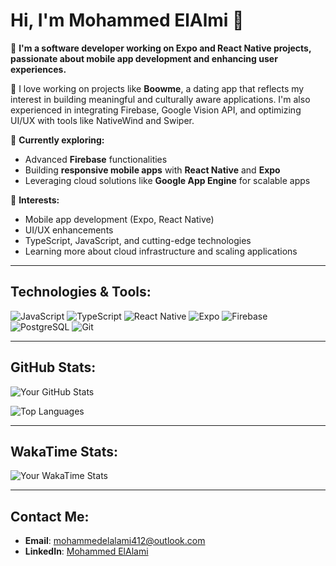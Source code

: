 # Hi, I'm Mohammed ElAlmi 👋

🚀 **I'm a software developer working on Expo and React Native projects, passionate about mobile app development and enhancing user experiences.** 

🌟 I love working on projects like **Boowme**, a dating app that reflects my interest in building meaningful and culturally aware applications. I'm also experienced in integrating Firebase, Google Vision API, and optimizing UI/UX with tools like NativeWind and Swiper.

🔭 **Currently exploring:**  
- Advanced **Firebase** functionalities
- Building **responsive mobile apps** with **React Native** and **Expo**
- Leveraging cloud solutions like **Google App Engine** for scalable apps

🎯 **Interests:**
- Mobile app development (Expo, React Native)
- UI/UX enhancements
- TypeScript, JavaScript, and cutting-edge technologies
- Learning more about cloud infrastructure and scaling applications

---

## Technologies & Tools:
![JavaScript](https://img.shields.io/badge/JavaScript-%23F7DF1E.svg?style=flat-square&logo=javascript&logoColor=black)
![TypeScript](https://img.shields.io/badge/TypeScript-%23007ACC.svg?style=flat-square&logo=typescript&logoColor=white)
![React Native](https://img.shields.io/badge/React_Native-%2320232a.svg?style=flat-square&logo=react&logoColor=%2361DAFB)
![Expo](https://img.shields.io/badge/Expo-%23000000.svg?style=flat-square&logo=expo&logoColor=white)
![Firebase](https://img.shields.io/badge/Firebase-%23FFCA28.svg?style=flat-square&logo=firebase&logoColor=black)
![PostgreSQL](https://img.shields.io/badge/PostgreSQL-%23336791.svg?style=flat-square&logo=postgresql&logoColor=white)
![Git](https://img.shields.io/badge/Git-%23F05033.svg?style=flat-square&logo=git&logoColor=white)

---

## GitHub Stats:

![Your GitHub Stats](https://github-readme-stats.vercel.app/api?username=YourUsername&show_icons=true&theme=dark)

![Top Languages](https://github-readme-stats.vercel.app/api/top-langs/?username=YourUsername&layout=compact&theme=dark)

---

## WakaTime Stats:

![Your WakaTime Stats](https://github-readme-stats.vercel.app/api/wakatime?username=YourWakaTimeUsername&theme=dark)

---

## Contact Me:
- **Email**: mohammedelalami412@outlook.com
- **LinkedIn**: [Mohammed ElAlami]([https://linkedin.com/in/YourLinkedIn](https://ma.linkedin.com/in/mohamed-elalami)](https://ma.linkedin.com/in/mohammed-elalami-a7b126311))

